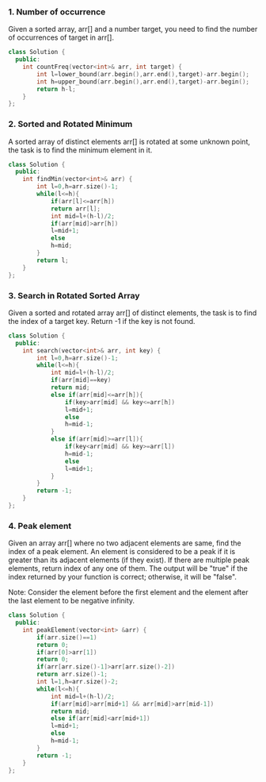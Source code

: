 ### 1. Number of occurrence
Given a sorted array, arr[] and a number target, you need to find the number of occurrences of target in arr[].  

```cpp
class Solution {
  public:
    int countFreq(vector<int>& arr, int target) {
        int l=lower_bound(arr.begin(),arr.end(),target)-arr.begin();
        int h=upper_bound(arr.begin(),arr.end(),target)-arr.begin();
        return h-l;
    }
};
```

### 2. Sorted and Rotated Minimum
A sorted array of distinct elements arr[] is rotated at some unknown point, the task is to find the minimum element in it. 

```cpp
class Solution {
  public:
    int findMin(vector<int>& arr) {
        int l=0,h=arr.size()-1;
        while(l<=h){
            if(arr[l]<=arr[h])
            return arr[l];
            int mid=l+(h-l)/2;
            if(arr[mid]>arr[h])
            l=mid+1;
            else
            h=mid;
        }
        return l;
    }
};
```

### 3. Search in Rotated Sorted Array
Given a sorted and rotated array arr[] of distinct elements, the task is to find the index of a target key. Return -1 if the key is not found.

```cpp
class Solution {
  public:
    int search(vector<int>& arr, int key) {
        int l=0,h=arr.size()-1;
        while(l<=h){
            int mid=l+(h-l)/2;
            if(arr[mid]==key)
            return mid;
            else if(arr[mid]<=arr[h]){
                if(key>arr[mid] && key<=arr[h])
                l=mid+1;
                else
                h=mid-1;
            }
            else if(arr[mid]>=arr[l]){
                if(key<arr[mid] && key>=arr[l])
                h=mid-1;
                else
                l=mid+1;
            }
        }
        return -1;
    }
};
```

### 4. Peak element
Given an array arr[] where no two adjacent elements are same, find the index of a peak element. An element is considered to be a peak if it is greater than its adjacent elements (if they exist). If there are multiple peak elements, return index of any one of them. The output will be "true" if the index returned by your function is correct; otherwise, it will be "false".

Note: Consider the element before the first element and the element after the last element to be negative infinity.

```cpp
class Solution {
  public:
    int peakElement(vector<int> &arr) {
        if(arr.size()==1)
        return 0;
        if(arr[0]>arr[1])
        return 0;
        if(arr[arr.size()-1]>arr[arr.size()-2])
        return arr.size()-1;
        int l=1,h=arr.size()-2;
        while(l<=h){
            int mid=l+(h-l)/2;
            if(arr[mid]>arr[mid+1] && arr[mid]>arr[mid-1])
            return mid;
            else if(arr[mid]<arr[mid+1])
            l=mid+1;
            else
            h=mid-1;
        }
        return -1;
    }
};
```
